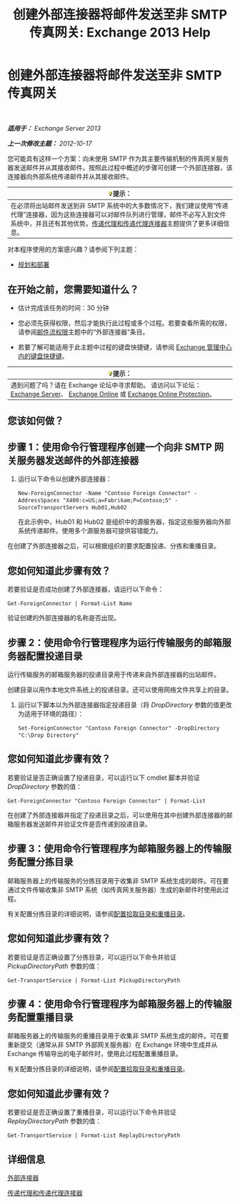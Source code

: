 ﻿---
title: '创建外部连接器将邮件发送至非 SMTP 传真网关: Exchange 2013 Help'
TOCTitle: 创建外部连接器将邮件发送至非 SMTP 传真网关
ms:assetid: 589db487-3c4c-409a-92e3-c78dd8f639b6
ms:mtpsurl: https://technet.microsoft.com/zh-cn/library/JJ710163(v=EXCHG.150)
ms:contentKeyID: 50490595
ms.date: 01/11/2018
mtps_version: v=EXCHG.150
ms.translationtype: HT
---

# 创建外部连接器将邮件发送至非 SMTP 传真网关

 

_**适用于：** Exchange Server 2013_

_**上一次修改主题：** 2012-10-17_

您可能具有这样一个方案：向未使用 SMTP 作为其主要传输机制的传真网关服务器发送邮件并从其接收邮件。按照此过程中概述的步骤可创建一个外部连接器，该连接器向外部系统传递邮件并从其接收邮件。

<table>
<thead>
<tr class="header">
<th><img src="images/Bb124558.tip(EXCHG.150).gif" title="提示" alt="提示" />提示：</th>
</tr>
</thead>
<tbody>
<tr class="odd">
<td>在必须将出站邮件发送到非 SMTP 系统中的大多数情况下，我们建议使用“传递代理”连接器，因为这些连接器可以对邮件队列进行管理，邮件不必写入到文件系统中，并且还有其他优势。<a href="delivery-agents-and-delivery-agent-connectors-exchange-2013-help.md">传递代理和传递代理连接器</a>主题提供了更多详细信息。</td>
</tr>
</tbody>
</table>


对本程序使用的方案感兴趣？请参阅下列主题：

  - [规划和部署](planning-and-deployment-for-exchange-2013-installation-instructions.md)

## 在开始之前，您需要知道什么？

  - 估计完成该任务的时间：30 分钟

  - 您必须先获得权限，然后才能执行此过程或多个过程。若要查看所需的权限，请参阅[邮件流权限](mail-flow-permissions-exchange-2013-help.md)主题中的“外部连接器”条目。

  - 若要了解可能适用于此主题中过程的键盘快捷键，请参阅 [Exchange 管理中心内的键盘快捷键](keyboard-shortcuts-in-the-exchange-admin-center-exchange-online-protection-help.md)。

<table>
<thead>
<tr class="header">
<th><img src="images/Bb124558.tip(EXCHG.150).gif" title="提示" alt="提示" />提示：</th>
</tr>
</thead>
<tbody>
<tr class="odd">
<td>遇到问题了吗？请在 Exchange 论坛中寻求帮助。 请访问以下论坛：<a href="https://go.microsoft.com/fwlink/p/?linkid=60612">Exchange Server</a>、 <a href="https://go.microsoft.com/fwlink/p/?linkid=267542">Exchange Online</a> 或 <a href="https://go.microsoft.com/fwlink/p/?linkid=285351">Exchange Online Protection</a>。</td>
</tr>
</tbody>
</table>


## 您该如何做？

## 步骤 1：使用命令行管理程序创建一个向非 SMTP 网关服务器发送邮件的外部连接器

1.  运行以下命令以创建外部连接器：
    
        New-ForeignConnector -Name "Contoso Foreign Connector" -AddressSpaces "X400:c=US;a=Fabrikam;P=Contoso;5" -SourceTransportServers Hub01,Hub02
    
    在此示例中，Hub01 和 Hub02 是组织中的源服务器，指定这些服务器向外部系统传递邮件。使用多个源服务器可提供容错能力。

在创建了外部连接器之后，可以根据组织的要求配置投递、分拣和重播目录。

## 您如何知道此步骤有效？

若要验证是否成功创建了外部连接器，请运行以下命令：

    Get-ForeignConnector | Format-List Name

验证创建的外部连接器的名称是否出现。

## 步骤 2：使用命令行管理程序为运行传输服务的邮箱服务器配置投递目录

运行传输服务的邮箱服务器的投递目录用于传递来自外部连接器的出站邮件。

创建目录以用作本地文件系统上的投递目录。还可以使用网络文件共享上的目录。

1.  运行以下脚本以为外部连接器指定投递目录（将 *DropDirectory* 参数的值更改为适用于环境的路径）：
    
        Set-ForeignConnector "Contoso Foreign Connector" -DropDirectory "C:\Drop Directory"

## 您如何知道此步骤有效？

若要验证是否正确设置了投递目录，可以运行以下 cmdlet 脚本并验证 *DropDirectory* 参数的值：

    Get-ForeignConnector "Contoso Foreign Connector" | Format-List

在创建了外部连接器并指定了投递目录之后，可以使用在其中创建外部连接器的邮箱服务器发送邮件并验证文件是否传递到投递目录。

## 步骤 3：使用命令行管理程序为邮箱服务器上的传输服务配置分拣目录

邮箱服务器上的传输服务的分拣目录用于收集非 SMTP 系统生成的邮件。可在要通过文件传输收集非 SMTP 系统（如传真网关服务器）生成的新邮件时使用此过程。

有关配置分拣目录的详细说明，请参阅[配置拾取目录和重播目录](configure-the-pickup-directory-and-the-replay-directory-exchange-2013-help.md)。

## 您如何知道此步骤有效？

若要验证是否正确设置了分拣目录，可以运行以下命令并验证 *PickupDirectoryPath* 参数的值：

    Get-TransportService | Format-List PickupDirectoryPath

## 步骤 4：使用命令行管理程序为邮箱服务器上的传输服务配置重播目录

邮箱服务器上的传输服务的重播目录用于收集非 SMTP 系统生成的邮件。可在要重新提交（通常从非 SMTP 外部网关服务器）在 Exchange 环境中生成并从 Exchange 传输导出的电子邮件时，使用此过程配置重播目录。

有关配置分拣目录的详细说明，请参阅[配置拾取目录和重播目录](configure-the-pickup-directory-and-the-replay-directory-exchange-2013-help.md)。

## 您如何知道此步骤有效？

若要验证是否正确设置了重播目录，可以运行以下命令并验证 *ReplayDirectoryPath* 参数的值：

    Get-TransportService | Format-List ReplayDirectoryPath

## 详细信息

[外部连接器](foreign-connectors-exchange-2013-help.md)

[传递代理和传递代理连接器](delivery-agents-and-delivery-agent-connectors-exchange-2013-help.md)

